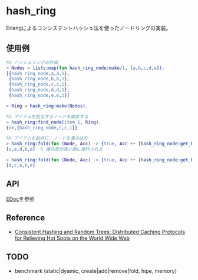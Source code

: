 hash_ring
=========
Erlangによるコンシステントハッシュ法を使ったノードリングの実装。

使用例
------
```erlang
%% ハッシュリングの作成
> Nodes = lists:map(fun hash_ring_node:make/1, [a,b,c,d,e]).
[{hash_ring_node,a,a,1},
 {hash_ring_node,b,b,1},
 {hash_ring_node,c,c,1},
 {hash_ring_node,d,d,1},
 {hash_ring_node,e,e,1}]

> Ring = hash_ring:make(Nodes).

%% アイテムを担当するノードを検索する
> hash_ring:find_node(item_1, Ring).
{ok,{hash_ring_node,c,c,1}}

%% アイテムを起点に、ノードを畳み込む
> hash_ring:fold(fun (Node, Acc) -> {true, Acc ++ [hash_ring_node:get_key(Node)]} end, item_1, [], Ring).
[c,e,d,b,a]  % 優先度が高い順に操作される

> hash_ring:fold(fun (Node, Acc) -> {true, Acc ++ [hash_ring_node:get_key(Node)]} end, item_2, [], Ring).
[d,c,a,b,e]
```

API
---

[EDoc](doc/README.md)を参照

Reference
---------

- [Consistent Hashing and Random Trees: Distributed Caching Protocols for Relieving Hot Spots on the World Wide Web](https://www.akamai.com/us/en/multimedia/documents/technical-publication/consistent-hashing-and-random-trees-distributed-caching-protocols-for-relieving-hot-spots-on-the-world-wide-web-technical-publication.pdf)

TODO
----

- benchmark (static|dyamic, create|add|remove|fold, hipe, memory)

